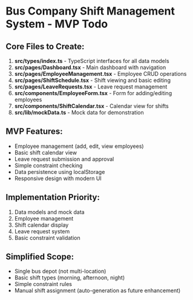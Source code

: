 # Bus Company Shift Management System - MVP Todo

## Core Files to Create:
1. **src/types/index.ts** - TypeScript interfaces for all data models
2. **src/pages/Dashboard.tsx** - Main dashboard with navigation
3. **src/pages/EmployeeManagement.tsx** - Employee CRUD operations
4. **src/pages/ShiftSchedule.tsx** - Shift viewing and basic editing
5. **src/pages/LeaveRequests.tsx** - Leave request management
6. **src/components/EmployeeForm.tsx** - Form for adding/editing employees
7. **src/components/ShiftCalendar.tsx** - Calendar view for shifts
8. **src/lib/mockData.ts** - Mock data for demonstration

## MVP Features:
- Employee management (add, edit, view employees)
- Basic shift calendar view
- Leave request submission and approval
- Simple constraint checking
- Data persistence using localStorage
- Responsive design with modern UI

## Implementation Priority:
1. Data models and mock data
2. Employee management
3. Shift calendar display
4. Leave request system
5. Basic constraint validation

## Simplified Scope:
- Single bus depot (not multi-location)
- Basic shift types (morning, afternoon, night)
- Simple constraint rules
- Manual shift assignment (auto-generation as future enhancement)